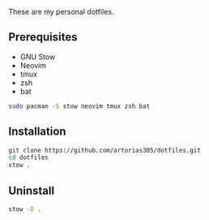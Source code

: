 These are my personal dotfiles.

## Prerequisites

- GNU Stow
- Neovim
- tmux
- zsh
- bat

```bash
sudo pacman -S stow neovim tmux zsh bat
```

## Installation

```bash
git clone https://github.com/artorias305/dotfiles.git
cd dotfiles
stow .
```

## Uninstall

```bash
stow -D .
```
